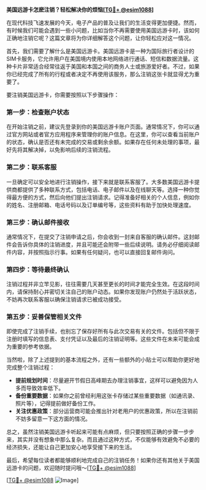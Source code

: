 **美国远游卡怎麽注销？轻松解决你的烦恼[[TG💪+ @esim1088](https://t.me/s/esim1088)]**

在现代科技飞速发展的今天，电子产品的普及让我们的生活变得更加便捷。然而，有时候我们可能会遇到一些小问题，比如当你不再需要使用美国远游卡时，该如何正确地注销它呢？这篇文章将为你详细解答这个问题，让你轻松应对这一情况。

首先，我们需要了解什么是美国远游卡。美国远游卡是一种为国际旅行者设计的SIM卡服务，它允许用户在美国境内使用本地网络进行通话、短信和数据流量。这种卡片非常适合经常往返于美国和本国之间的商务人士或旅游爱好者。不过，如果你已经完成了所有的行程或者决定不再使用该服务，那么注销这张卡就显得尤为重要了。

要注销美国远游卡，你需要按照以下步骤操作：

### **第一步：检查账户状态**
在开始注销之前，建议先登录到你的美国远游卡账户页面。通常情况下，你可以通过官方网站或者官方应用程序来管理你的账户信息。在这里，你可以查看当前账户的状态，确认是否还有未完成的交易或剩余余额。如果存在任何未处理的事项，最好先将其解决掉，以免影响后续的注销流程。

### **第二步：联系客服**
一旦确定可以安全地进行注销操作，接下来就是联系客服了。大多数美国远游卡提供商都提供了多种联系方式，包括电话、电子邮件以及在线聊天等。选择一种你觉得最方便的方式，然后向他们提出注销请求。记得准备好相关的个人信息，例如你的姓名、注册邮箱、电话号码以及订单编号等，这些资料有助于加快处理速度。

### **第三步：确认邮件接收**
通常情况下，在提交了注销申请之后，你会收到一封来自客服的确认邮件。这封邮件会告诉你具体的注销进度，并且可能还会附带一些后续说明。请务必仔细阅读邮件内容，并按照指示行事。如果有任何疑问，也可以直接回复邮件询问。

### **第四步：等待最终确认**
注销过程并非立竿见影，往往需要几天甚至更长的时间才能完全生效。在这段时间内，请保持耐心并密切关注自己的账户动态。如果你发现账户仍然处于活跃状态，不妨再次联系客服以确保注销请求已被成功接受。

### **第五步：妥善保管相关文件**
即使完成了注销手续，也别忘了保存好所有与此次交易有关的文件。包括但不限于注册时填写的信息表、支付凭证以及最后的注销证明等。这些文件在未来可能会成为重要的参考依据。

当然啦，除了上述提到的基本流程之外，还有一些额外的小贴士可以帮助你更好地完成整个注销过程：

- **提前规划时间**：尽量避开节假日高峰期去办理注销事宜，这样可以避免因为人多而导致效率低下。
- **备份重要数据**：如果你之前曾经利用这张卡存储过某些重要数据（如通讯录、照片等），记得提前做好备份工作。
- **关注优惠政策**：部分运营商可能会推出针对老用户的优惠政策，所以在注销前不妨多留意一下这方面的情况。

总之，虽然注销美国远游卡听起来可能有点麻烦，但只要按照正确的步骤一步步来，其实并没有想象中那么复杂。而且通过这种方式，不仅能够有效避免不必要的经济损失，还能让自己更加安心地享受接下来的生活。

最后，希望每位读者都能够顺利地完成自己的注销任务！如果你还有其他关于美国远游卡的问题，欢迎随时提问哦～[[TG💪+ @esim1088](https://t.me/s/esim1088)]

[[TG💪+ @esim1088](https://t.me/s/esim1088) ![Image](https://i.postimg.cc/4NQfJmqS/Snipaste-2025-05-13-00-14-12.png)]